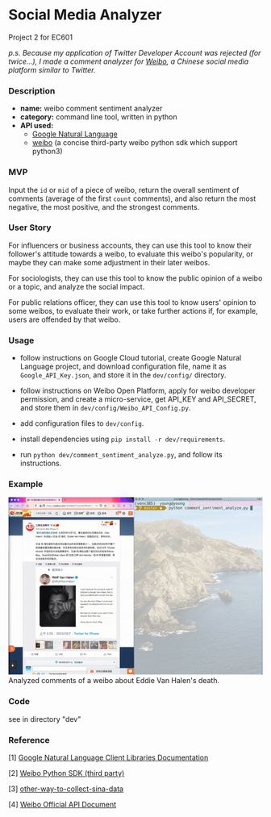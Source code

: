 # Social Media Analyzer

Project 2 for EC601

*p.s. Because my application of Twitter Developer Account was rejected (for twice...), I made a comment analyzer for [Weibo](https://www.weibo.com), a Chinese social media platform similar to Twitter.*

### Description

- **name:** weibo comment sentiment analyzer
- **category:** command line tool, written in python
- **API used:** 
  - [Google Natural Language](https://cloud.google.com/natural-language/)
  - [weibo](lxyu.github.io/weibo/) (a concise third-party weibo python sdk which support python3)

### MVP

Input the `id` or `mid` of a piece of weibo, return the overall sentiment of comments (average of the first `count` comments), and also return the most negative, the most positive, and the strongest comments.

### User Story

For influencers or business accounts, they can use this tool to know their follower's attitude towards a weibo, to evaluate this weibo's popularity, or maybe they can make some adjustment in their later weibos.

For sociologists, they can use this tool to know the public opinion of a weibo or a topic, and analyze the social impact.

For public relations officer, they can use this tool to know users' opinion to some weibos, to evaluate their work, or take further actions if, for example, users are offended by that weibo.

### Usage

- follow instructions on Google Cloud tutorial, create Google Natural Language project, and download configuration file, name it as `Google_API_Key.json`, and store it in the `dev/config/` directory.
- follow instructions on Weibo Open Platform, apply for weibo developer permission, and create a micro-service, get API_KEY and API_SECRET, and store them in `dev/config/Weibo_API_Config.py`. 

- add configuration files to `dev/config`.
- install dependencies using `pip install -r dev/requirements`.

- run `python dev/comment_sentiment_analyze.py`, and follow its instructions.

### Example

<div align="center">
	<img src="example.gif" alt="example" style="zoom:90%;" />
</div>
Analyzed comments of a weibo about Eddie Van Halen's death.

### Code

see in directory "dev"

### Reference

[1] [Google Natural Language Client Libraries Documentation](https://cloud.google.com/natural-language/docs/reference/libraries)

[2] [Weibo Python SDK (third party)](http://weibo.lxyu.net)

[3] [other-way-to-collect-sina-data](https://bindog.github.io/blog/2015/04/20/other-way-to-collect-sina-data)

[4] [Weibo Official API Document](https://open.weibo.com/wiki/API%E6%96%87%E6%A1%A3_V2/en)